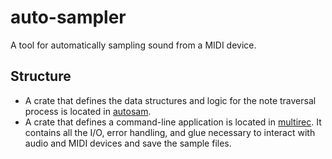 # auto-sampler

A tool for automatically sampling sound from a MIDI device.

## Structure

- A crate that defines the data structures and logic for the note traversal process is located in [autosam](./autosam).
- A crate that defines a command-line application is located in [multirec](./multirec). It contains all the I/O, error
  handling, and glue necessary to interact with audio and MIDI devices and save the sample files.
